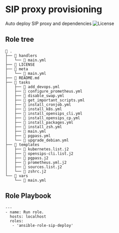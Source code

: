 # SIP proxy provisioning
Auto deploy SIP proxy and dependencies ![License](https://img.shields.io/github/license/mach1el/ansible_deploy_sip?color=purple&style=plastic)

## Role tree

```
 .
├──  handlers
│   └──  main.yml
├──  LICENSE
├──  meta
│   └──  main.yml
├──  README.md
├──  tasks
│   ├──  add_devops.yml
│   ├──  configure_prometheus.yml
│   ├──  disable_swap.yml
│   ├──  get_important_scripts.yml
│   ├──  install_cronjob.yml
│   ├──  install_k8s.yml
│   ├──  install_opensips_cli.yml
│   ├──  install_opensips_cp.yml
│   ├──  install_packages.yml
│   ├──  install_zsh.yml
│   ├──  main.yml
│   ├──  pgpass.yml
│   └──  upgrade_debian.yml
├──  templates
│   ├──  kubernetes.list.j2
│   ├──  opensips-cli.list.j2
│   ├──  pgpass.j2
│   ├──  prometheus.yml.j2
│   ├──  sources.list.j2
│   └──  zshrc.j2
└──  vars
    └──  main.yml
```


## Role Playbook
```
---
- name: Run role.
  hosts: localhost
  roles:
   - 'ansible-role-sip-deploy'
```

